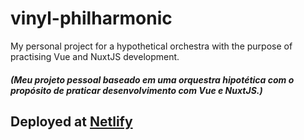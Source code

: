 # vinyl-philharmonic
My personal project for a hypothetical orchestra with the purpose of practising Vue and NuxtJS development.
##### (Meu projeto pessoal baseado em uma orquestra hipotética com o propósito de praticar desenvolvimento com Vue e NuxtJS.)

## Deployed at [Netlify](https://cranky-mirzakhani-ae21a1.netlify.app/)
